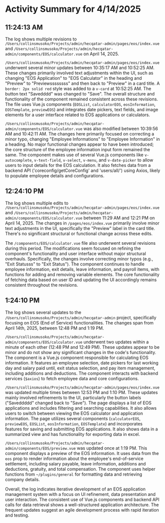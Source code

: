 # Activity Summary for 4/14/2025

## 11:24:13 AM
The log shows multiple revisions to `/Users/collinsmusoko/Projects/admin/hecqatar-admin/pages/eos/index.vue` and `/Users/collinsmusoko/Projects/admin/hecqatar-admin/components/EOS/calculator.vue` on April 14, 2025.

`/Users/collinsmusoko/Projects/admin/hecqatar-admin/pages/eos/index.vue` underwent several minor updates between 10:35:17 AM and 10:52:25 AM.  These changes primarily involved text adjustments within the UI, such as changing "EOS Application" to "EOS Calculator" in the heading and "Preview" to "Previewssssssss" and then back to "Preview" in a card title. A `border: 2px solid red` style was added to a `v-card` at 10:52:25 AM.  The button text "Savedddd" was changed to "Save".  The overall structure and functionality of the component remained consistent across these revisions. The file uses Vue.js components (`EOSList`, `calculatorEOS`, `eosInformation`, `EOSTemplate`, `previewEOS`) and integrates date pickers, text fields, and image elements for a user interface related to EOS applications or calculators.


`/Users/collinsmusoko/Projects/admin/hecqatar-admin/components/EOS/calculator.vue` was also modified between 10:39:56 AM and 10:42:11 AM.  The changes here primarily focused on correcting a minor typo, changing "Employee Informations" to "Employee Information" in a heading.  No major functional changes appear to have been introduced; the core structure of the employee information input form remained the same.  The component makes use of several Vue.js components like `v-autocomplete`, `v-text-field`, `v-select`, `v-menu`, and `v-date-picker` to allow users to input details for the EOS calculation.  It also fetches data from a backend API ('coreconfig/getCoreConfig' and 'users/all/') using Axios, likely to populate employee details and configurations.


## 12:24:10 PM
The log shows multiple edits to `/Users/collinsmusoko/Projects/admin/hecqatar-admin/pages/eos/index.vue` and `/Users/collinsmusoko/Projects/admin/hecqatar-admin/components/EOS/calculator.vue` between 11:29 AM and 12:21 PM on April 14, 2025.  The changes in `/pages/eos/index.vue` primarily involve minor text adjustments in the UI, specifically the "Preview" label in the card title.  There's no significant structural or functional change across these edits.


The `/components/EOS/calculator.vue` file also underwent several revisions during this period. The modifications seem focused on refining the component's functionality and user interface without major structural overhauls.  Specifically, the changes involve correcting minor typos (e.g., "Exit Statusss" to "Exit Status").  The component continues to handle employee information, exit details, leave information, and payroll items, with functions for adding and removing variable elements.  The core functionality of fetching data based on user ID and updating the UI accordingly remains consistent throughout the revisions.


## 1:24:10 PM
The log shows several updates to the `/Users/collinsmusoko/Projects/admin/hecqatar-admin` project, specifically focusing on EOS (End of Service) functionalities.  The changes span from April 14th, 2025, between 12:48 PM and 1:19 PM.

`/Users/collinsmusoko/Projects/admin/hecqatar-admin/components/EOS/calculator.vue` underwent two updates within a minute of each other (12:48 PM and 12:49 PM). These updates appear to be minor and do not show any significant changes in the code's functionality. The component is a Vue.js component responsible for calculating EOS information.  It features an employee selection, date pickers for last working day and salary paid until, exit status selection, and pay item management, including additions and deductions.  The component interacts with backend services (`$axios`) to fetch employee data and core configurations.


`/Users/collinsmusoko/Projects/admin/hecqatar-admin/pages/eos/index.vue` was updated multiple times between 12:53 PM and 1:10 PM. These updates mainly involved refinements to the UI, particularly the button labels ("Saveddddd" changed back to "Save"). The page displays a list of EOS applications and includes filtering and searching capabilities.  It also allows users to switch between viewing the EOS calculator and application information.  The page utilizes several components (`calculatorEOS`, `previewEOS`, `EOSList`, `eosInformation`, `EOSTemplate`) and incorporates features for saving and submitting EOS applications.  It also shows data in a summarized view and has functionality for exporting data in excel.


`/Users/collinsmusoko/Projects/admin/hecqatar-admin/components/EOS/preview.vue` was updated once at 1:19 PM. This component displays a preview of the EOS information.  It uses data from the `eos` prop to render information about the employee's end-of-service settlement, including salary payable, leave information, additions and deductions, gratuity, and total compensation. The component uses helper functions from `~/plugins/general` for formatting data and retrieving company details.


Overall, the log indicates iterative development of an EOS application management system with a focus on UI refinement, data presentation and user interaction. The consistent use of Vue.js components and backend API calls for data retrieval shows a well-structured application architecture.  The frequent updates suggest an agile development process with rapid iteration and testing.
